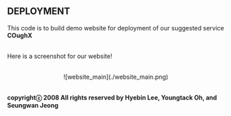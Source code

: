 ## DEPLOYMENT ##
This code is to build demo website for deployment of our suggested service **COughX**<br /><br />

Here is a screenshot for our website!<br /><br />
<div align="center">![website_main](./website_main.png)</div></<br /><br />

**copyrightⓒ 2008 All rights reserved by Hyebin Lee, Youngtack Oh, and Seungwan Jeong<br /><br />**
